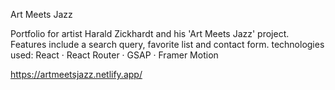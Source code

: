Art Meets Jazz

Portfolio for artist Harald Zickhardt and his 'Art Meets Jazz' project. Features include a search query, favorite list and contact form.
technologies used: React · React Router · GSAP · Framer Motion

https://artmeetsjazz.netlify.app/
